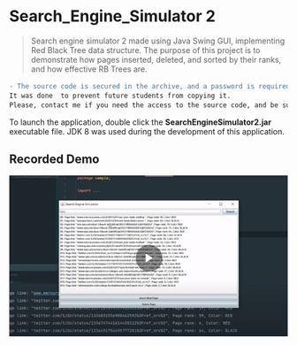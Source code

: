 
# Search_Engine_Simulator 2

>Search engine simulator 2 made using Java Swing GUI, implementing Red Black Tree 
> data structure. The purpose of this project is to demonstrate how pages inserted, 
> deleted, and sorted by their ranks, and how effective RB Trees are.

```diff 
- The source code is secured in the archive, and a password is required to access it. 
It was done  to prevent future students from copying it. 
Please, contact me if you need the access to the source code, and be sure state the reason.
```

To launch the application, double click the **SearchEngineSimulator2.jar** executable file. JDK 8 was used during the development of this application.

## Recorded Demo

[![Watch the video](screenshot.jpg)](https://youtu.be/ur_QMqmAoO8)

